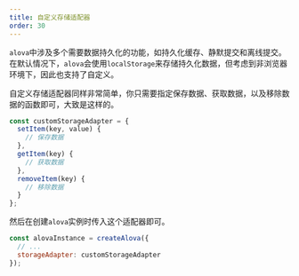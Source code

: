 ```yaml
---
title: 自定义存储适配器
order: 30
---
```



`alova`中涉及多个需要数据持久化的功能，如持久化缓存、静默提交和离线提交。在默认情况下，`alova`会使用`localStorage`来存储持久化数据，但考虑到非浏览器环境下，因此也支持了自定义。

自定义存储适配器同样非常简单，你只需要指定保存数据、获取数据，以及移除数据的函数即可，大致是这样的。
```javascript
const customStorageAdapter = {
  setItem(key, value) {
    // 保存数据
  },
  getItem(key) {
    // 获取数据
  },
  removeItem(key) {
    // 移除数据
  }
};
```
然后在创建`alova`实例时传入这个适配器即可。
```javascript
const alovaInstance = createAlova({
  // ...
  storageAdapter: customStorageAdapter
});
```